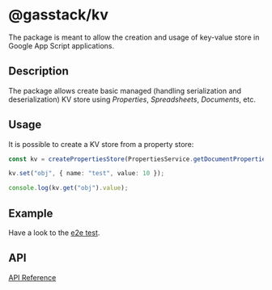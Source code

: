 # @gasstack/kv

The package is meant to allow the creation and usage of key-value store in Google App Script applications.

## Description

The package allows create basic managed (handling serialization and deserialization) KV store using _Properties_, _Spreadsheets_, _Documents_, etc.

## Usage

It is possible to create a KV store from a property store:

```ts
const kv = createPropertiesStore(PropertiesService.getDocumentProperties());

kv.set("obj", { name: "test", value: 10 });

console.log(kv.get("obj").value);
```

## Example

Have a look to the [e2e test](main.e2e.ts).

## API

[API Reference](docs/modules.md)

